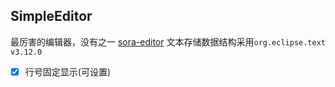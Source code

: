 ## SimpleEditor
最厉害的编辑器，没有之一 [sora-editor](https://github.com/Rosemoe/sora-editor)
文本存储数据结构采用`org.eclipse.text v3.12.0`

- [x] 行号固定显示(可设置)
